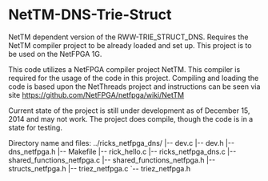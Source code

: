 NetTM-DNS-Trie-Struct
=====================

NetTM dependent version of the RWW-TRIE_STRUCT_DNS. Requires the NetTM compiler project to be already loaded and set up. 
This project is to be used on the NetFPGA 1G.

This code utilizes a NetFPGA compiler project NetTM. This compiler is required for the usage of the code in this
project. Compiling and loading the code is based upon the NetThreads project and instructions can be seen via site
https://github.com/NetFPGA/netfpga/wiki/NetTM

Current state of the project is still under development as of December 15, 2014 and may not work. The project does 
compile, though the code is in a state for testing.

Directory name and files:
../ricks_netfpga_dns/
|-- dev.c
|-- dev.h
|-- dns_netfpga.h
|-- Makefile
|-- rick_hello.c
|-- ricks_netfpga_dns.c
|-- shared_functions_netfpga.c
|-- shared_functions_netfpga.h
|-- structs_netfpga.h
|-- triez_netfpga.c
`-- triez_netfpga.h
